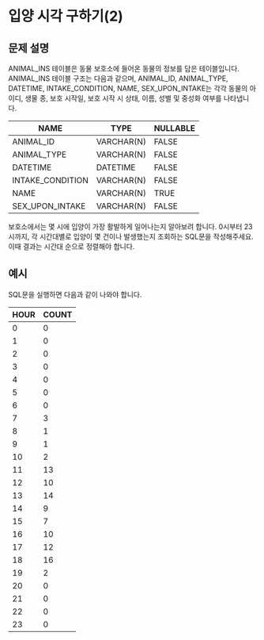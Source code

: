 # 입양 시각 구하기(2)

## 문제 설명
ANIMAL_INS 테이블은 동물 보호소에 들어온 동물의 정보를 담은 테이블입니다. ANIMAL_INS 테이블 구조는 다음과 같으며, ANIMAL_ID, ANIMAL_TYPE, DATETIME, INTAKE_CONDITION, NAME, SEX_UPON_INTAKE는 각각 동물의 아이디, 생물 종, 보호 시작일, 보호 시작 시 상태, 이름, 성별 및 중성화 여부를 나타냅니다.

| NAME | TYPE | NULLABLE |
| --- | --- | --- | 
| ANIMAL_ID | VARCHAR(N) | FALSE | 
| ANIMAL_TYPE | VARCHAR(N) | FALSE | 
| DATETIME | DATETIME | FALSE | 
| INTAKE_CONDITION | VARCHAR(N) | FALSE | 
| NAME | VARCHAR(N) | TRUE | 
| SEX_UPON_INTAKE | VARCHAR(N) | FALSE | 

보호소에서는 몇 시에 입양이 가장 활발하게 일어나는지 알아보려 합니다. 0시부터 23시까지, 각 시간대별로 입양이 몇 건이나 발생했는지 조회하는 SQL문을 작성해주세요. 이때 결과는 시간대 순으로 정렬해야 합니다.

## 예시
SQL문을 실행하면 다음과 같이 나와야 합니다.

| HOUR | COUNT | 
| --- | --- |
| 0 | 0 | 
| 1 | 0 | 
| 2 | 0 | 
| 3 | 0 | 
| 4 | 0 | 
| 5 | 0 | 
| 6 | 0 | 
| 7 | 3 | 
| 8 | 1 | 
| 9 | 1 | 
| 10 | 2 | 
| 11 | 13 | 
| 12 | 10 | 
| 13 | 14 | 
| 14 | 9 | 
| 15 | 7 | 
| 16 | 10 | 
| 17 | 12 | 
| 18 | 16 | 
| 19 | 2 | 
| 20 | 0 | 
| 21 | 0 | 
| 22 | 0 | 
| 23 | 0 | 
